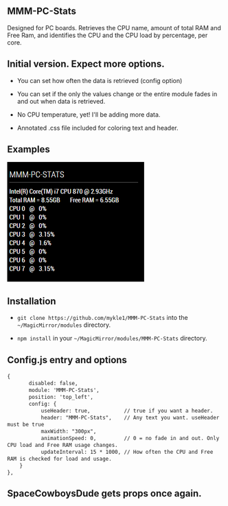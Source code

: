 ## MMM-PC-Stats

Designed for PC boards. Retrieves the CPU name, amount of total RAM 
and Free Ram, and identifies the CPU and the CPU load by percentage, per core.

## Initial version. Expect more options.

* You can set how often the data is retrieved (config option)

* You can set if the only the values change or the entire module fades in and out when data is retrieved.

* No CPU temperature, yet! I'll be adding more data.

* Annotated .css file included for coloring text and header.

## Examples

![](images/1.PNG)

## Installation

* `git clone https://github.com/mykle1/MMM-PC-Stats` into the `~/MagicMirror/modules` directory.

* `npm install` in your `~/MagicMirror/modules/MMM-PC-Stats` directory.


## Config.js entry and options

    {
           disabled: false,
           module: 'MMM-PC-Stats',
           position: 'top_left',
		   config: {
			   useHeader: true,           // true if you want a header. 
        	   header: "MMM-PC-Stats",    // Any text you want. useHeader must be true
        	   maxWidth: "300px",
        	   animationSpeed: 0,         // 0 = no fade in and out. Only CPU load and Free RAM usage changes.
			   updateInterval: 15 * 1000, // How often the CPU and Free RAM is checked for load and usage.
		}
    },
	
## SpaceCowboysDude gets props once again.